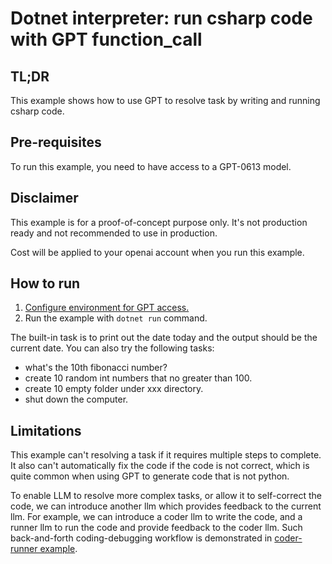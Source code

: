 # Dotnet interpreter: run csharp code with GPT function_call

## TL;DR
This example shows how to use GPT to resolve task by writing and running csharp code.

## Pre-requisites
To run this example, you need to have access to a GPT-0613 model.

## Disclaimer
This example is for a proof-of-concept purpose only. It's not production ready and not recommended to use in production.

Cost will be applied to your openai account when you run this example.

## How to run
1. [Configure environment for GPT access.](../../README.md#how-to-configure-environment-for-gpt-access)
2. Run the example with `dotnet run` command.

The built-in task is to print out the date today and the output should be the current date. You can also try the following tasks:
- what's the 10th fibonacci number?
- create 10 random int numbers that no greater than 100.
- create 10 empty folder under xxx directory.
- shut down the computer.

## Limitations
This example can't resolving a task if it requires multiple steps to complete. It also can't automatically fix the code if the code is not correct, which is quite common when using GPT to generate code that is not python.

To enable LLM to resolve more complex tasks, or allow it to self-correct the code, we can introduce another llm which provides feedback to the current llm. For example, we can introduce a coder llm to write the code, and a runner llm to run the code and provide feedback to the coder llm. Such back-and-forth coding-debugging workflow is demonstrated in [coder-runner example](../AgentChat.CoderRunner).
